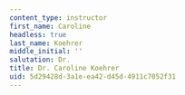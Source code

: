 ```yaml
---
content_type: instructor
first_name: Caroline
headless: true
last_name: Koehrer
middle_initial: ''
salutation: Dr.
title: Dr. Caroline Koehrer
uid: 5d29428d-3a1e-ea42-d45d-4911c7052f31
---
```

